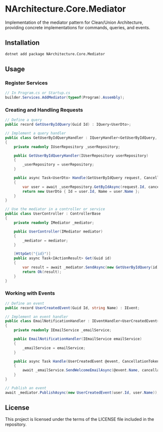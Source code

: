 # NArchitecture.Core.Mediator

Implementation of the mediator pattern for Clean/Union Architecture, providing concrete implementations for commands, queries, and events.

## Installation

```bash
dotnet add package NArchitecture.Core.Mediator
```

## Usage

### Register Services

```csharp
// In Program.cs or Startup.cs
builder.Services.AddMediator(typeof(Program).Assembly);
```

### Creating and Handling Requests

```csharp
// Define a query
public record GetUserByIdQuery(Guid Id) : IQuery<UserDto>;

// Implement a query handler
public class GetUserByIdQueryHandler : IQueryHandler<GetUserByIdQuery, UserDto>
{
    private readonly IUserRepository _userRepository;

    public GetUserByIdQueryHandler(IUserRepository userRepository)
    {
        _userRepository = userRepository;
    }

    public async Task<UserDto> Handle(GetUserByIdQuery request, CancellationToken cancellationToken)
    {
        var user = await _userRepository.GetByIdAsync(request.Id, cancellationToken);
        return new UserDto { Id = user.Id, Name = user.Name };
    }
}

// Use the mediator in a controller or service
public class UserController : ControllerBase
{
    private readonly IMediator _mediator;

    public UserController(IMediator mediator)
    {
        _mediator = mediator;
    }

    [HttpGet("{id}")]
    public async Task<IActionResult> Get(Guid id)
    {
        var result = await _mediator.SendAsync(new GetUserByIdQuery(id));
        return Ok(result);
    }
}
```

### Working with Events

```csharp
// Define an event
public record UserCreatedEvent(Guid Id, string Name) : IEvent;

// Implement an event handler
public class EmailNotificationHandler : IEventHandler<UserCreatedEvent>
{
    private readonly IEmailService _emailService;

    public EmailNotificationHandler(IEmailService emailService)
    {
        _emailService = emailService;
    }

    public async Task Handle(UserCreatedEvent @event, CancellationToken cancellationToken)
    {
        await _emailService.SendWelcomeEmailAsync(@event.Name, cancellationToken);
    }
}

// Publish an event
await _mediator.PublishAsync(new UserCreatedEvent(user.Id, user.Name));
```

## License

This project is licensed under the terms of the LICENSE file included in the repository.

